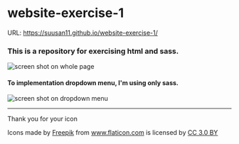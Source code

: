 
# website-exercise-1
URL: <https://suusan11.github.io/website-exercise-1/>


### This is a repository for exercising html and sass.




![screen shot on whole page](https://user-images.githubusercontent.com/38636923/43669363-2e4d443c-9737-11e8-9781-4c4dd399f4a8.png)




#### To implementation dropdown menu, I'm using only sass.
![screen shot on dropdown menu](https://user-images.githubusercontent.com/38636923/43669351-16f013e6-9737-11e8-8cfb-53c90fa2f919.png)


***
Thank you for your icon


<div>Icons made by <a href="http://www.freepik.com" title="Freepik">Freepik</a> from <a href="https://www.flaticon.com/" title="Flaticon">www.flaticon.com</a> is licensed by <a href="http://creativecommons.org/licenses/by/3.0/" title="Creative Commons BY 3.0" target="_blank">CC 3.0 BY</a></div>
